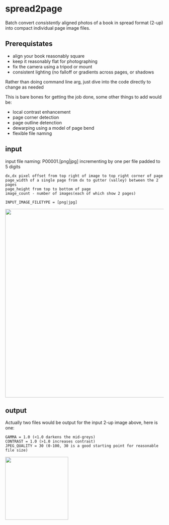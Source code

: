# spread2page
Batch convert *consistently* aligned photos of a book in spread format (2-up) into compact individual page image files.

## Prerequistates
 - align your book reasonably square
 - keep it reasonably flat for photographing
 - fix the camera using a tripod or mount
 - consistent lighting (no falloff or gradients across pages, or shadows
 
Rather than doing command line arg, just dive into the code directly to change as needed

This is bare bones for getting the job done, some other things to add would be:
 - local contrast enhancement
 - page corner detection
 - page outline detenction
 - dewarping using a model of page bend
 - flexible file naming

## input
input file naming: P00001.[png|jpg] incrementing by one per file padded to 5 digits
```
dx,dx pixel offset from top right of image to top right corner of page
page_width of a single page from dx to gutter (valley) between the 2 pages
page_height from top to bottom of page
image_count - number of images(each of which show 2 pages)

INPUT_IMAGE_FILETYPE = [png|jpg]
```
<img width="600px" src="https://user-images.githubusercontent.com/3287519/93689199-2c198900-fa9a-11ea-9b82-e855d99eaf8a.jpg" />

## output
Actually two files would be output for the input 2-up image above, here is one:
```
GAMMA = 1.0 (<1.0 darkens the mid-greys)
CONTRAST = 1.0 (>1.0 increases contrast)
JPEG_QUALITY = 30 (0-100, 30 is a good starting point for reasonable file size)
```
<img width="200px" src="https://user-images.githubusercontent.com/3287519/93689227-62ef9f00-fa9a-11ea-9dce-723af4a21c87.jpg" />




